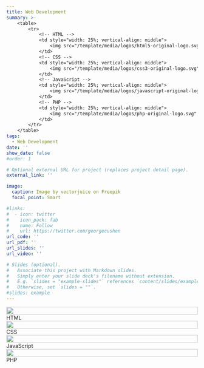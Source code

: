 ```yaml
---
title: Web Development
summary: >-
    <table>
        <tr>
            <!-- HTML -->
            <td style="width: 25%; vertical-align: middle">
                <img src="/template/media/logos/html5-original-logo.svg" style="width: 100%; height: 100%" />
            </td>
            <!-- CSS -->
            <td style="width: 25%; vertical-align: middle">
                <img src="/template/media/logos/css3-original-logo.svg" style="width: 100%; height: 100%" />
            </td>
            <!-- JavaScript -->
            <td style="width: 25%; vertical-align: middle">
                <img src="/template/media/logos/javascript-original-logo.svg" style="width: 100%; height: 100%" />
            </td>
            <!-- PHP -->
            <td style="width: 25%; vertical-align: middle">
                <img src="/template/media/logos/php-original-logo.svg" style="width: 100%; height: 100%" />
            </td>
        </tr>
    </table>
tags:
  - Web Development
date: ''
show_date: false
#order: 1

# Optional external URL for project (replaces project detail page).
external_link: ''

image:
  caption: Image by vectorjuice on Freepik
  focal_point: Smart

#links:
#  - icon: twitter
#    icon_pack: fab
#    name: Follow
#    url: https://twitter.com/georgecushen
url_code: ''
url_pdf: ''
url_slides: ''
url_video: ''

# Slides (optional).
#   Associate this project with Markdown slides.
#   Simply enter your slide deck's filename without extension.
#   E.g. `slides = "example-slides"` references `content/slides/example-slides.md`.
#   Otherwise, set `slides = ""`.
#slides: example
---
```

<!--
    HTML
-->
<div class="row">
    <div class="col-2" style="display: grid; align-items: center">
        <img src="/template/media/logos/html5-original-logo.svg" style="width: 100%; height: 100%" />
    </div>
    <div class="col-10" style="display: grid; align-items: center">
        <div class="skills-content">
            <span class="skills-name">
                HTML
            </span>
            <div class="skills-wrapper">
                <div class="skills-percent" style="width: 85%">
                </div>
            </div>
        </div>
    </div>
</div>
<!--
    CSS
-->
<div class="row">
    <div class="col-2" style="display: grid; align-items: center">
        <img src="/template/media/logos/css3-original-logo.svg" style="width: 100%; height: 100%" />
    </div>
    <div class="col-10" style="display: grid; align-items: center">
        <div class="skills-content">
            <span class="skills-name">
                CSS
            </span>
            <div class="skills-wrapper">
                <div class="skills-percent" style="width: 80%">
                </div>
            </div>
        </div>
    </div>
</div>
<!--
    JavaScript
-->
<div class="row">
    <div class="col-2" style="display: grid; align-items: center">
        <img src="/template/media/logos/javascript-original-logo.svg" style="width: 100%; height: 100%" />
    </div>
    <div class="col-10" style="display: grid; align-items: center">
        <div class="skills-content">
            <span class="skills-name">
                JavaScript
            </span>
            <div class="skills-wrapper">
                <div class="skills-percent" style="width: 80%">
                </div>
            </div>
        </div>
    </div>
</div>
<!--
    PHP
-->
<div class="row">
    <div class="col-2" style="display: grid; align-items: center">
        <img src="/template/media/logos/php-original-logo.svg" style="width: 100%; height: 100%" />
    </div>
    <div class="col-10" style="display: grid; align-items: center">
        <div class="skills-content">
            <span class="skills-name">
                PHP
            </span>
            <div class="skills-wrapper">
                <div class="skills-percent" style="width: 75%">
                </div>
            </div>
        </div>
    </div>
</div>
<!--
    ADD NEW
<div class="row">
    <div class="col-2" style="display: grid; align-items: center">
        SVG or Image Object HERE
    </div>
    <div class="col-10" style="display: grid; align-items: center">
        <div class="skills-content">
            <span class="skills-name">
                Name of skill
            </span>
            <div class="skills-wrapper">
                <div class="skills-percent" style="width: 80%">
                </div>
            </div>
        </div>
    </div>
</div>
-->